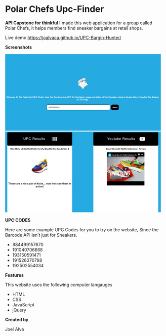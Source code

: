 # Polar Chefs Upc-Finder
<b>API Capstone for thinkful</b> 
I made this web application for a group called Polar Chefs, it helps members find sneaker bargains at retail shops.

Live demo https://joalvaca.github.io/UPC-Bargin-Hunter/

<b>Screenshots</b>
<div><img src="images/UpcScreenShot.PNG" Alt="logoPage" ></div>
<div><img src="images/UpcScreenShot2.PNG" Alt="ResultsPage"></div>



<b>UPC CODES</b>
<div>Here are some example UPC Codes for you to try on the website, Since the Barcode API isn't just for Sneakers.</div> 
<ul>
<li>884499157670</li>
<li>191040706868</li>
<li>193150591471</li>
<li>191526370798</li>
<li>192502554034</li>
</ul>

<b>Features</b>
<div>This website uses the following computer langauges</div>
<ul>
  <li>HTML</li>
  <li>CSS</li>
  <li>JavaScript</li>
  <li>jQuery</li>
</ul>  

<b>Created by</b>

Joel Alva



